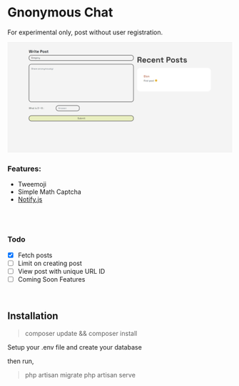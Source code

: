 # Gnonymous Chat

For experimental only, post without user registration.

<img src="https://github.com/gerardosocias29/gnonymous-chat/blob/master/images/gnonymous-screenshot.png"/>
<br>

### Features:
- Tweemoji
- Simple Math Captcha
- [Notify.js](https://notifyjs.jpillora.com/)
<br>
<br>

### Todo

- [x] Fetch posts
- [ ] Limit on creating post
- [ ] View post with unique URL ID
- [ ] Coming Soon Features

<br>

## Installation

> composer update && composer install

Setup your .env file and create your database

then run,

> php artisan migrate
> php artisan serve
